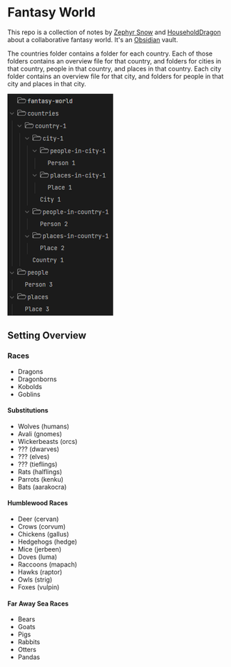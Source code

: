 # Fantasy World

This repo is a collection of notes by [Zephyr Snow](https://zephyrsnow.xyz) and [HouseholdDragon](https://github.com/householddragon) about a collaborative fantasy world. It's an [Obsidian](https://obsidian.md) vault.

The countries folder contains a folder for each country. Each of those folders contains an overview file for that country, and folders for cities in that country, people in that country, and places in that country. Each city folder contains an overview file for that city, and folders for people in that city and places in that city.

![An example of the folder structure](images/folder-structure.png)

## Setting Overview

### Races

- Dragons
- Dragonborns
- Kobolds
- Goblins

#### Substitutions

- Wolves (humans)
- Avali (gnomes)
- Wickerbeasts (orcs)
- ??? (dwarves)
- ??? (elves)
- ??? (tieflings)
- Rats (halflings)
- Parrots (kenku)
- Bats (aarakocra)

#### Humblewood Races

- Deer (cervan)
- Crows (corvum)
- Chickens (gallus)
- Hedgehogs (hedge)
- Mice (jerbeen)
- Doves (luma)
- Raccoons (mapach)
- Hawks (raptor)
- Owls (strig)
- Foxes (vulpin)

#### Far Away Sea Races

- Bears
- Goats
- Pigs
- Rabbits
- Otters
- Pandas
